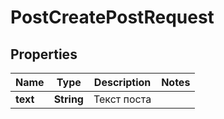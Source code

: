 

# PostCreatePostRequest


## Properties

| Name | Type | Description | Notes |
|------------ | ------------- | ------------- | -------------|
|**text** | **String** | Текст поста |  |



